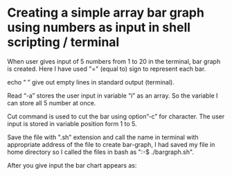 # Creating a simple array bar graph using numbers as input in shell scripting / terminal
When  user gives input of 5 numbers from 1 to 20 in the terminal, bar graph is created. Here I have used "=" (equal to) sign to represent each bar. 

echo “ ” give out empty lines in standard output (terminal).

Read “-a” stores the user input in variable “i” as an array. So the variable I can store all 5 number at
once.

Cut command is used to cut the bar using option”-c” for character. The user input is stored in variable
position form 1 to 5.

Save the file with ".sh" extension and call the name in terminal with appropriate address of the file to create bar-graph, I had saved my file in home directory so I called the files in bash as ":-$ ./bargraph.sh". 

After you give input the bar chart appears as:

